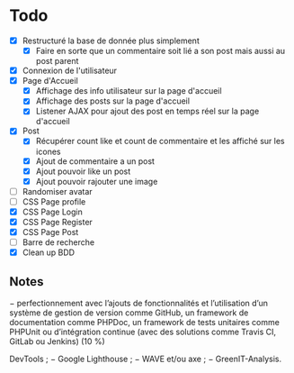 # Todo

- [X] Restructuré la base de donnée plus simplement
  - [X] Faire en sorte que un commentaire soit lié a son post mais aussi au post parent
- [X] Connexion de l'utilisateur
- [X] Page d'Accueil
  - [X] Affichage des info utilisateur sur la page d'accueil
  - [X] Affichage des posts sur la page d'accueil
  - [X] Listener AJAX pour ajout des post en temps réel sur la page d'accueil
- [X] Post
  - [X] Récupérer count like et count de commentaire et les affiché sur les icones
  - [X] Ajout de commentaire a un post
  - [X] Ajout pouvoir like un post
  - [X] Ajout pouvoir rajouter une image
- [ ] Randomiser avatar
- [ ] CSS Page profile
- [X] CSS Page Login
- [X] CSS Page Register
- [X] CSS Page Post
- [ ] Barre de recherche
- [X] Clean up BDD

## Notes

− perfectionnement avec l’ajouts de fonctionnalités et l’utilisation d’un système de gestion
de version comme GitHub, un framework de documentation comme PHPDoc, un
framework de tests unitaires comme PHPUnit ou d’intégration continue (avec des
solutions comme Travis CI, GitLab ou Jenkins) (10 %)

DevTools ;
− Google Lighthouse ;
− WAVE et/ou axe ;
− GreenIT-Analysis.
